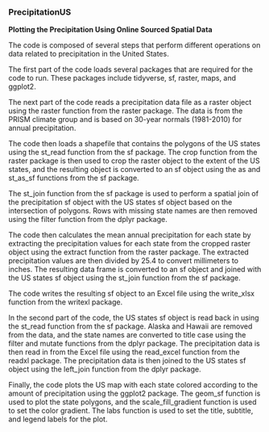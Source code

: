 ### PrecipitationUS
**Plotting the Precipitation Using Online Sourced Spatial Data**

The code is composed of several steps that perform different operations on data related to precipitation in the United States.

The first part of the code loads several packages that are required for the code to run. These packages include tidyverse, sf, raster, maps, and ggplot2.

The next part of the code reads a precipitation data file as a raster object using the raster function from the raster package. The data is from the PRISM climate group and is based on 30-year normals (1981-2010) for annual precipitation.

The code then loads a shapefile that contains the polygons of the US states using the st_read function from the sf package. The crop function from the raster package is then used to crop the raster object to the extent of the US states, and the resulting object is converted to an sf object using the as and st_as_sf functions from the sf package.

The st_join function from the sf package is used to perform a spatial join of the precipitation sf object with the US states sf object based on the intersection of polygons. Rows with missing state names are then removed using the filter function from the dplyr package.

The code then calculates the mean annual precipitation for each state by extracting the precipitation values for each state from the cropped raster object using the extract function from the raster package. The extracted precipitation values are then divided by 25.4 to convert  millimeters to inches. The resulting data frame is converted to an sf object and joined with the US states sf object using the st_join function from the sf package.

The code writes the resulting sf object to an Excel file using the write_xlsx function from the writexl package.

In the second part of the code, the US states sf object is read back in using the st_read function from the sf package. Alaska and Hawaii are removed from the data, and the state names are converted to title case using the filter and mutate functions from the dplyr package. The precipitation data is then read in from the Excel file using the read_excel function from the readxl package. The precipitation data is then joined to the US states sf object using the left_join function from the dplyr package.

Finally, the code plots the US map with each state colored according to the amount of precipitation using the ggplot2 package. The geom_sf function is used to plot the state polygons, and the scale_fill_gradient function is used to set the color gradient. The labs function is used to set the title, subtitle, and legend labels for the plot.
